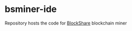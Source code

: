 # bsminer-ide

Repository hosts the code for [BlockShare](https://github.com/kiranajay07/BlockShare) blockchain miner
